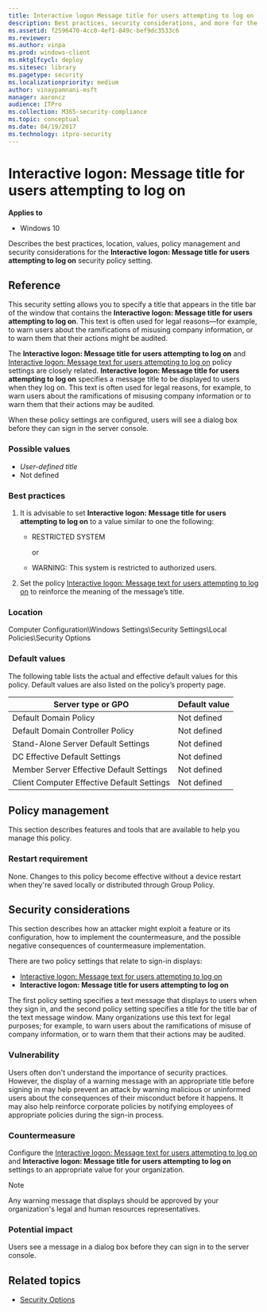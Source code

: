 ```yaml
---
title: Interactive logon Message title for users attempting to log on (Windows 10)
description: Best practices, security considerations, and more for the security policy setting, Interactive logon Message title for users attempting to log on.
ms.assetid: f2596470-4cc0-4ef1-849c-bef9dc3533c6
ms.reviewer: 
ms.author: vinpa
ms.prod: windows-client
ms.mktglfcycl: deploy
ms.sitesec: library
ms.pagetype: security
ms.localizationpriority: medium
author: vinaypamnani-msft
manager: aaroncz
audience: ITPro
ms.collection: M365-security-compliance
ms.topic: conceptual
ms.date: 04/19/2017
ms.technology: itpro-security
---
```


# Interactive logon: Message title for users attempting to log on

**Applies to**

- Windows 10

Describes the best practices, location, values, policy management and security considerations for the **Interactive logon: Message title for users attempting to log on** security policy setting.

## Reference

This security setting allows you to specify a title that appears in the title bar of the window that contains the **Interactive logon: Message title for users attempting to log on**. This text is often used for legal reasons—for example, to warn users about the ramifications of misusing company information, or to warn them that their actions might be audited.

The **Interactive logon: Message title for users attempting to log on** and [Interactive logon: Message text for users attempting to log on](interactive-logon-message-text-for-users-attempting-to-log-on.md) policy settings are closely related. **Interactive logon: Message title for users attempting to log on** specifies a message title to be displayed to users when they log on. This text is often used for legal reasons, for example, to warn users about the ramifications of misusing company information or to warn them that their actions may be audited.

When these policy settings are configured, users will see a dialog box before they can sign in the server console.

### Possible values

- *User-defined title*
- Not defined

### Best practices

1. It is advisable to set **Interactive logon: Message title for users attempting to log on** to a value similar to one the following:

   - RESTRICTED SYSTEM

     or

   - WARNING: This system is restricted to authorized users.

2. Set the policy [Interactive logon: Message text for users attempting to log on](interactive-logon-message-text-for-users-attempting-to-log-on.md) to reinforce the meaning of the message’s title.

### Location

Computer Configuration\\Windows Settings\\Security Settings\\Local Policies\\Security Options

### Default values

The following table lists the actual and effective default values for this policy. Default values are also listed on the policy’s property page.

|Server type or GPO | Default value|
| - | - |
| Default Domain Policy| Not defined|
| Default Domain Controller Policy | Not defined|
| Stand-Alone Server Default Settings | Not defined|
| DC Effective Default Settings | Not defined|
| Member Server Effective Default Settings | Not defined|
| Client Computer Effective Default Settings | Not defined|

## Policy management

This section describes features and tools that are available to help you manage this policy.

### Restart requirement

None. Changes to this policy become effective without a device restart when they're saved locally or distributed through Group Policy.

## Security considerations

This section describes how an attacker might exploit a feature or its configuration, how to implement the countermeasure, and the possible negative consequences of countermeasure implementation.

There are two policy settings that relate to sign-in displays:

- [Interactive logon: Message text for users attempting to log on](interactive-logon-message-text-for-users-attempting-to-log-on.md)
- **Interactive logon: Message title for users attempting to log on**

The first policy setting specifies a text message that displays to users when they sign in, and the second policy setting specifies a title for the title bar of the text message window. Many organizations use this text for legal purposes; for example, to warn users about the ramifications of misuse of company information, or to warn them that their actions may be audited.

### Vulnerability

Users often don't understand the importance of security practices. However, the display of a warning message with an appropriate title before signing in may help prevent an attack by warning malicious or uninformed users about the consequences of their misconduct before it happens. It may also help reinforce corporate policies by notifying employees of appropriate policies during the sign-in process.

### Countermeasure

Configure the [Interactive logon: Message text for users attempting to log on](interactive-logon-message-text-for-users-attempting-to-log-on.md) and **Interactive logon: Message title for users attempting to log on** settings to an appropriate value for your organization.

> [!NOTE]
> Any warning message that displays should be approved by your organization's legal and human resources representatives.

### Potential impact

Users see a message in a dialog box before they can sign in to the server console.

## Related topics

- [Security Options](security-options.md)
